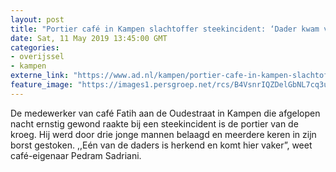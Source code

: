 ```yaml
---
layout: post
title: "Portier café in Kampen slachtoffer steekincident: ‘Dader kwam vaker in de kroeg’"
date: Sat, 11 May 2019 13:45:00 GMT
categories: 
- overijssel 
- kampen 
externe_link: "https://www.ad.nl/kampen/portier-cafe-in-kampen-slachtoffer-steekincident-dader-kwam-vaker-in-de-kroeg~ab152b56/"
feature_image: "https://images1.persgroep.net/rcs/B4VsnrIQZDelGbNL7cq3uWb1_6U/diocontent/147936349/_fitwidth/400/?appId=21791a8992982cd8da851550a453bd7f&quality=0.7"
---
```


De medewerker van café Fatih aan de Oudestraat in Kampen die afgelopen nacht ernstig gewond raakte bij een steekincident is de portier van de kroeg. Hij werd door drie jonge mannen belaagd en meerdere keren in zijn borst gestoken. ,,Eén van de daders is herkend en komt hier vaker”, weet café-eigenaar Pedram Sadriani.
